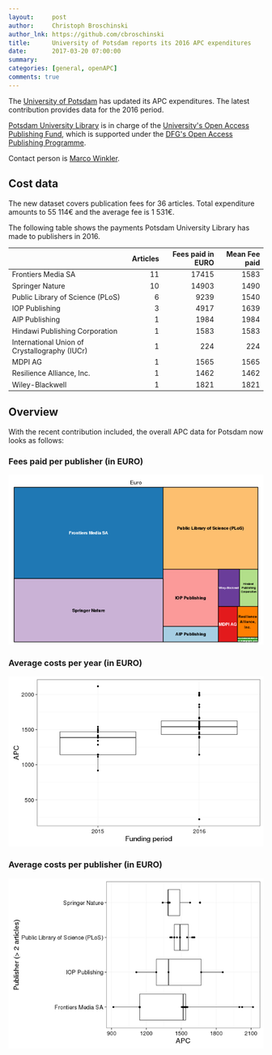 ```yaml
---
layout:     post
author:     Christoph Broschinski
author_lnk: https://github.com/cbroschinski
title:      University of Potsdam reports its 2016 APC expenditures
date:       2017-03-20 07:00:00
summary:    
categories: [general, openAPC]
comments: true
---
```




The [University of Potsdam](https://www.uni-potsdam.de/en/) has updated its APC expenditures. The latest contribution provides data for the 2016 period.

[Potsdam University Library](http://info.ub.uni-potsdam.de/?lang=gb&) is in charge of the [University's Open Access Publishing Fund](https://publishup.uni-potsdam.de/opus4-ubp/home/index/help/content/publication_fund), which is supported under the [DFG's Open Access Publishing Programme](http://www.dfg.de/en/research_funding/programmes/infrastructure/lis/funding_opportunities/open_access/).

Contact person is [Marco Winkler](mailto:mawinkl@uni-potsdam.de).

## Cost data



The new dataset covers publication fees for 36 articles. Total expenditure amounts to 55 114€ and the average fee is 1 531€.

The following table shows the payments Potsdam University Library has made to publishers in 2016.


|                                              | Articles| Fees paid in EURO| Mean Fee paid|
|:---------------------------------------------|--------:|-----------------:|-------------:|
|Frontiers Media SA                            |       11|             17415|          1583|
|Springer Nature                               |       10|             14903|          1490|
|Public Library of Science (PLoS)              |        6|              9239|          1540|
|IOP Publishing                                |        3|              4917|          1639|
|AIP Publishing                                |        1|              1984|          1984|
|Hindawi Publishing Corporation                |        1|              1583|          1583|
|International Union of Crystallography (IUCr) |        1|               224|           224|
|MDPI AG                                       |        1|              1565|          1565|
|Resilience Alliance, Inc.                     |        1|              1462|          1462|
|Wiley-Blackwell                               |        1|              1821|          1821|

## Overview

With the recent contribution included, the overall APC data for Potsdam now looks as follows:

### Fees paid per publisher (in EURO)

![plot of chunk tree_potsdam_2017_03_20_full](/figure/tree_potsdam_2017_03_20_full-1.png)

###  Average costs per year (in EURO)

![plot of chunk box_potsdam_2017_03_20_year_full](/figure/box_potsdam_2017_03_20_year_full-1.png)

###  Average costs per publisher (in EURO)

![plot of chunk box_potsdam_2017_03_20_publisher_full](/figure/box_potsdam_2017_03_20_publisher_full-1.png)
